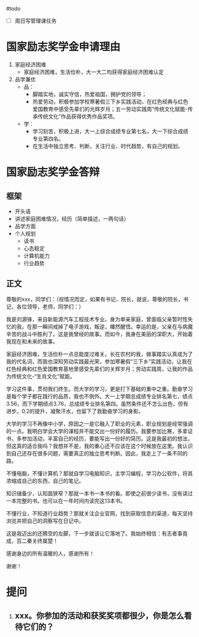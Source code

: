 #todo 

- [ ] 周日写管理课任务

# 国家励志奖学金申请理由

1. 家庭经济困难
	- 家庭经济困难，生活俭朴，大一大二均获得家庭经济困难认定
2. 品学兼优
	- 品：
		- 脚踏实地，诚实守信，热爱祖国，拥护党的领导；
		- 热爱劳动，积极参加学校寒暑假三下乡实践活动，在红色经典与红色爱国教育中感受先辈们的光辉岁月；五一劳动实践周”传统文化赋能-传承传统文化”作品获得优秀作品奖项。
	- 学：
		- 学习刻苦，积极上进，大一上综合成绩专业第七名，大一下综合成绩专业第四名。
		- 在生活中独立思考、判断，关注行业、时代趋势，有自己的规划。

# 国家励志奖学金答辩

## 框架

- 开头语
- 讲述家庭困难情况，经历（简单描述，一两句话）
- 品学方面
- 个人规划
	- 读书
	- 心态稳定
	- 计算机能力
	- 行业趋势

## 正文

尊敬的xxx，同学们：（视情况而定，如果有书记，院长，就说，尊敬的院长，书记，各位领导，老师，同学们：）

我是刘源锋，来自新能源汽车工程技术专业。身为单亲家庭，曾面临父亲暂时性失忆的我，在那一瞬间戒掉了电子游戏，叛逆，幡然醒悟。幸运的是，父亲在与病魔辛苦的战斗中胜利了。这是我曾经的故事。而如今，我身在美丽的深职大，开始着我现在和未来的故事。

家庭经济困难，生活俭朴一点总能度过难关。长在农村的我，做事踏实认真成为了我的代名词，而我也深知劳动实践最光荣，参加寒暑假“三下乡”实践活动，让我在红色经典和红色爱国教育基地里感受先辈们的关辉岁月；劳动实践周，让我的作品为传统文化-“生肖文化”赋能。

学习这件事，贯彻我们终生。而大学的学习，更是打下基础的重中之重。勤奋学习是每个学子都在践行的品质，我也不例外。大一上学期总成绩专业排名第七，绩点3.56，而下学期绩点3.76，总成绩专业排名第四。虽然条件还不怎么出色，但有进步。0.2的提升，凝聚汗水，也留下了我勤奋学习的身影。

大学的学习不再像中小学，原因之一是它融入了职业的元素，职业规划是经常强调的一点。我明白学会大学的课程并不能交出一份好的履历。我要参加比赛，多拿证书，多参加活动，丰富自己的经历，要能写出一份好的简历。这是我最初的想法，但这真的适合我吗？我想并不是，我的重心还不应该在这个时候放在这里。我认识到自己还存在很多问题，需要真正的独立思考判断。因此，我走上了一条不同的路。

不懂电脑，不懂计算机？那就自学习电脑知识，主学习编程，学习办公软件，将其浓缩成自己的东西，自己的笔记。

知识储备少，认知面狭窄？那就一本书一本书的看。即使之前很少读书，没有读过一本完整的书。也可以在一年时间内读完这13本书。

不懂行业，不知道行业趋势？那就关注企业官网，找到获取信息的渠道，每天坚持浏览并把自己的洞察写在日记中。

这是我迈出的还腾空的左脚，下一步就该让它落地了。我始终相信：有志者事竟成，百二秦关终属楚！

感谢身边的所有温暖的人，感谢所有！

谢谢！

# 提问

1. xxx。你参加的活动和获奖奖项都很少，你是怎么看待它们的？
	- 
